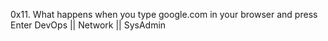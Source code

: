 0x11. What happens when you type google.com in your browser and press Enter
DevOps || Network || SysAdmin